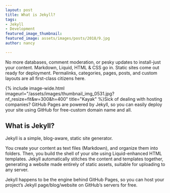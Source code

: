 ```yaml
---
layout: post
title: What is Jekyll?
tags:
- Jekyll
- Development
featured_image_thumbnail: 
featured_image: assets/images/posts/2018/9.jpg
author: nancy

---
```

No more databases, comment moderation, or pesky updates to install-just your content. Markdown, Liquid, HTML & CSS go in. Static sites come out ready for deployment. Permalinks, categories, pages, posts, and custom layouts are all first-class citizens here.

{% include image-wide.html imageurl="/assets/images/thumbnail_img_0531.jpg?nf_resize=fit&w=300&h=400" title="Kayak" %}Sick of dealing with hosting companies? GitHub Pages are powered by Jekyll, so you can easily deploy your site using GitHub for free-custom domain name and all.

## What is Jekyll?

Jekyll is a simple, blog-aware, static site generator.

You create your content as text files (Markdown), and organize them into folders. Then, you build the shell of your site using Liquid-enhanced HTML templates. Jekyll automatically stitches the content and templates together, generating a website made entirely of static assets, suitable for uploading to any server.

Jekyll happens to be the engine behind GitHub Pages, so you can host your project’s Jekyll page/blog/website on GitHub’s servers for free.
